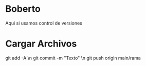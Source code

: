 # Boberto
Aqui si usamos control de versiones

# Cargar Archivos 
git add -A \n
git commit -m "Texto" \n
git push origin main/rama
